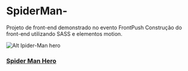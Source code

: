 # SpiderMan-
Projeto de front-end demonstrado no evento FrontPush
Construção do front-end utilizando SASS e elementos motion. 

![Alt Ipider-Man hero](https://github.com/Henryke10x10/img/blob/main/spider-man.png)

### [Spider Man Hero](https://henryke10x10.github.io/SpiderMan-/)
